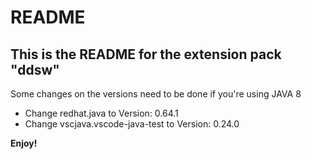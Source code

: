 # README

## This is the README for the extension pack "ddsw"

Some changes on the versions need to be done if you're using JAVA 8

* Change redhat.java to Version: 0.64.1
* Change vscjava.vscode-java-test to Version: 0.24.0


**Enjoy!**
